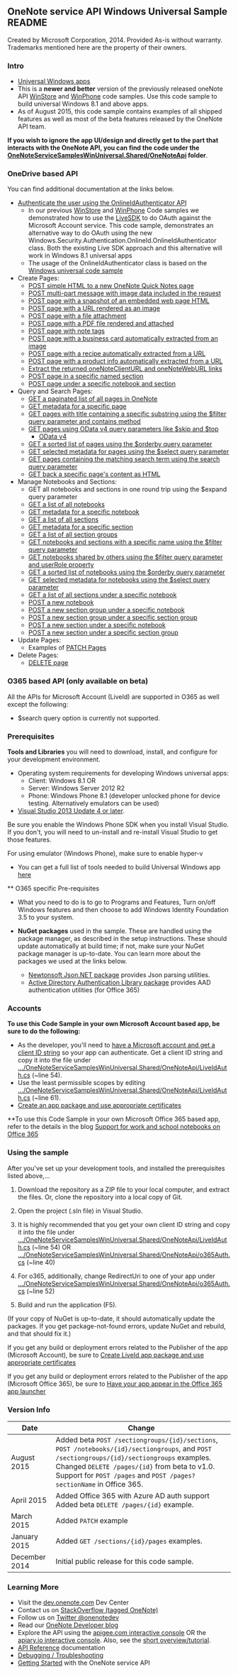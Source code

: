
## OneNote service API Windows Universal Sample README

Created by Microsoft Corporation, 2014. Provided As-is without warranty. Trademarks mentioned here are the property of their owners.

### Intro
* [Universal Windows apps](http://blogs.windows.com/buildingapps/2014/04/02/extending-platform-commonality-through-universal-windows-apps/)
* This is a **newer and better** version of the previously released oneNote API [WinStore](https://github.com/OneNoteDev/OneNoteAPISampleWinStore) and [WinPhone](https://github.com/OneNoteDev/OneNoteAPISampleWinPhone) code samples. Use this code sample to build universal Windows 8.1 and above apps.
* As of August 2015, this code sample contains examples of all shipped features as well as most of the beta features released by the OneNote API team.

**If you wish to ignore the app UI/design and directly get to the part that interacts with the OneNote API, you can find the code under the [OneNoteServiceSamplesWinUniversal.Shared/OneNoteApi](https://github.com/OneNoteDev/OneNoteAPISampleWinUniversal/tree/master/OneNoteServiceSamplesWinUniversal.Shared/OneNoteApi) folder**. 

### OneDrive based API

You can find additional documentation at the links below.

* [Authenticate the user using the OnlineIdAuthenticator API](http://msdn.microsoft.com/en-us/library/windows/apps/windows.security.authentication.onlineid.onlineidauthenticator.aspx)
    * In our previous [WinStore](https://github.com/OneNoteDev/OneNoteAPISampleWinStore) and [WinPhone](https://github.com/OneNoteDev/OneNoteAPISampleWinPhone) Code samples we demonstrated how to use the 
[LiveSDK](http://msdn.microsoft.com/EN-US/library/office/dn575435.aspx) to do OAuth against the Microsoft Account service. This code sample, demonstrates an alternative way to do OAuth using the new Windows.Security.Authentication.OnlineId.OnlineIdAuthenticator class. Both the existing Live SDK approach and this alternative will work in Windows 8.1 universal apps
    * The usage of the OnlineIdAuthenticator class is based on the [Windows universal code sample](http://code.msdn.microsoft.com/windowsapps/Windows-account-authorizati-7c95e284)
* Create Pages: 
    * [POST simple HTML to a new OneNote Quick Notes page](http://msdn.microsoft.com/EN-US/library/office/dn575428.aspx)
    * [POST multi-part message with image data included in the request](http://msdn.microsoft.com/EN-US/library/office/dn575432.aspx)
    * [POST page with a snapshot of an embedded web page HTML](http://msdn.microsoft.com/EN-US/library/office/dn575431.aspx)
    * [POST page with a URL rendered as an image](http://msdn.microsoft.com/EN-US/library/office/dn575431.aspx)
    * [POST page with a file attachment](http://msdn.microsoft.com/en-us/library/office/dn575436.aspx)
    * [POST page with a PDF file rendered and attached](http://msdn.microsoft.com/EN-US/library/office/dn655137.aspx)
    * [POST page with note tags](https://msdn.microsoft.com/EN-US/library/office/mt159148.aspx)
    * [POST page with a business card automatically extracted from an image](https://msdn.microsoft.com/EN-US/library/office/dn600338.aspx#ExtractBusinessCard)
    * [POST page with a recipe automatically extracted from a URL](https://msdn.microsoft.com/EN-US/library/office/dn600338.aspx#ExtractRecipe)
    * [POST page with a product info automatically extracted from a URL](https://msdn.microsoft.com/EN-US/library/office/dn600338.aspx#ExtractProduct)
    * [Extract the returned oneNoteClientURL and oneNoteWebURL links](http://msdn.microsoft.com/EN-US/library/office/dn575433.aspx)
    * [POST page in a specific named section](http://msdn.microsoft.com/EN-US/library/office/dn672416.aspx)
    * [POST page under a specific notebook and section](http://dev.onenote.com/docs#/reference/post-pages/v10menotessectionsidpages/post)
* Query and Search Pages:
    *  [GET a paginated list of all pages in OneNote](http://dev.onenote.com/docs#/reference/get-pages)
    *  [GET metadata for a specific page](http://dev.onenote.com/docs#/reference/get-pages/v10menotespagesid/get)
    *  [GET pages with title containing a specific substring using the $filter query parameter and contains method](http://dev.onenote.com/docs#/reference/get-pages/v10menotespagesfilterorderbyselecttopskipsearchcount/get)
    *  [GET pages using OData v4 query parameters like $skip and $top](http://dev.onenote.com/docs#/reference/get-pages/v10menotespagesfilterorderbyselecttopskipsearchcount/get)
        * [OData v4](http://docs.oasis-open.org/odata/odata/v4.0/os/part1-protocol/odata-v4.0-os-part1-protocol.html)
    *  [GET a sorted list of pages using the $orderby query parameter](http://dev.onenote.com/docs#/reference/get-pages/v10menotespagesfilterorderbyselecttopskipsearchcount/get)
    *  [GET selected metadata for pages using the $select query parameter](http://dev.onenote.com/docs#/reference/get-pages/v10menotespagesfilterorderbyselecttopskipsearchcount/get)
    *  [GET pages containing the matching search term using the search query parameter](http://dev.onenote.com/docs#/reference/get-pages/v10menotespagesfilterorderbyselecttopskipsearchcount/get)
    *  [GET back a specific page's content as HTML](http://dev.onenote.com/docs#/reference/get-pages/v10menotespagesidcontentincludeids/get)
* Manage Notebooks and Sections:
    * GET all notebooks and sections in one round trip using the $expand query parameter
    * [GET a list of all notebooks](http://dev.onenote.com/docs#/reference/get-notebooks)
    * [GET metadata for a specific notebook](http://dev.onenote.com/docs#/reference/get-notebooks/v10menotesnotebooksidselectexpand/get)
    * [GET a list of all sections](http://dev.onenote.com/docs#/reference/get-sections)
    * [GET metadata for a specific section](http://dev.onenote.com/docs#/reference/get-sections/v10menotessectionsidselectexpand/get)
    * [GET a list of all section groups](http://dev.onenote.com/docs#/reference/get-sectiongroups)
    * [GET notebooks and sections with a specific name using the $filter query parameter](http://dev.onenote.com/docs#/reference/get-notebooks/v10menotesnotebooksfilterorderbyselectexpandtopskipcount/get)
    * [GET notebooks shared by others using the $filter query parameter and userRole property](http://dev.onenote.com/docs#/reference/get-notebooks/v10menotesnotebooksfilterorderbyselectexpandtopskipcount/get)
    * [GET a sorted list of notebooks using the $orderby query parameter](http://dev.onenote.com/docs#/reference/get-notebooks/v10menotesnotebooksfilterorderbyselectexpandtopskipcount/get)
    * [GET selected metadata for notebooks using the $select query parameter](http://dev.onenote.com/docs#/reference/get-notebooks/v10menotesnotebooksfilterorderbyselectexpandtopskipcount/get)
    * [GET a list of all sections under a specific notebook](http://dev.onenote.com/docs#/reference/get-notebooks/v10menotesnotebooksfilterorderbyselectexpandtopskipcount/get)
    * [POST a new notebook](http://dev.onenote.com/docs#/reference/post-notebooks)
    * [POST a new section group under a specific notebook](http://dev.onenote.com/docs#/reference/post-sectiongroups/betamenotesnotebooksidsectiongroups/post)
    * [POST a new section group under a specific section group](http://dev.onenote.com/docs#/reference/post-sectiongroups/betamenotessectiongroupsidsectiongroups/post)
    * [POST a new section under a specific notebook](http://dev.onenote.com/docs#/reference/post-sections/v10menotesnotebooksidsections/post)
    * [POST a new section under a specific section group](http://dev.onenote.com/docs#/reference/post-sections/betamenotessectiongroupsidsections/post)
* Update Pages:  
    * Examples of [PATCH Pages](http://dev.onenote.com/docs#/reference/patch-pages)  
* Delete Pages:  
    * [DELETE page](http://dev.onenote.com/docs#/reference/delete-pages)

### O365 based API (only available on beta)
All the APIs for Microsoft Account (LiveId) are supported in O365 as well except the following:  
* $search query option is currently not supported.


### Prerequisites

**Tools and Libraries** you will need to download, install, and configure for your development environment. 
* Operating system requirements for developing Windows universal apps: 
    *   Client: Windows 8.1 OR 
    *   Server: Windows Server 2012 R2 
    *   Phone: Windows Phone 8.1 (developer unlocked phone for device testing. Alternatively emulators can be used)
* [Visual Studio 2013 Update 4 or later](http://www.visualstudio.com/en-us/downloads). 

Be sure you enable the Windows Phone SDK when you install Visual Studio. 
If you don't, you will need to un-install and re-install Visual Studio to get those features.

For using emulator (Windows Phone), make sure to enable hyper-v

* You can get a full list of tools needed to build Universal Windows app [here](http://dev.windows.com/en-us/develop/downloads)

** O365 specific Pre-requisites
* What you need to do is to go to Programs and Features, Turn on/off Windows features and then choose to add Windows Identity Foundation 3.5 to your system.

* **NuGet packages** used in the sample. These are handled using the package 
manager, as described in the setup instructions. These should update 
automatically at build time; if not, make sure your NuGet package manager 
is up-to-date. You can learn more about the packages we used at the links below.
    * [Newtonsoft Json.NET package](http://newtonsoft.com/) provides Json parsing utilities.
    * [Active Directory Authentication Library package](https://www.nuget.org/packages/Microsoft.IdentityModel.Clients.ActiveDirectory/) provides AAD authentication utilities (for Office 365)

### Accounts
**To use this Code Sample in your own Microsoft Account based app, be sure to do the following:**
* As the developer, you'll need to [have a Microsoft account and get a client ID string](http://msdn.microsoft.com/EN-US/library/office/dn575426.aspx) so your app can authenticate. Get a client ID string and copy it into the file under [.../OneNoteServiceSamplesWinUniversal.Shared/OneNoteApi/LiveIdAuth.cs](https://github.com/OneNoteDev/OneNoteAPISampleWinUniversal/blob/master/OneNoteServiceSamplesWinUniversal.Shared/OneNoteApi/LiveIdAuth.cs#L54) (~line 54).
* Use the least permissible scopes by editing [.../OneNoteServiceSamplesWinUniversal.Shared/OneNoteApi/LiveIdAuth.cs](https://github.com/OneNoteDev/OneNoteAPISampleWinUniversal/blob/master/OneNoteServiceSamplesWinUniversal.Shared/OneNoteApi/LiveIdAuth.cs#L61) (~line 61).
* [Create an app package and use appropriate certificates](http://msdn.microsoft.com/en-us/library/windows/apps/xaml/hh975357.aspx)

**To use this Code Sample in your own Microsoft Office 365 based app, refer to the details in the blog [Support for work and school notebooks on Office 365](http://blogs.msdn.com/b/onenotedev/archive/2015/04/30/support-for-work-and-school-notebooks-on-office-365-in-preview.aspx)

### Using the sample

After you've set up your development tools, and installed the prerequisites listed above,...

1. Download the repository as a ZIP file to your local computer, and extract the files. Or, clone the repository into a local copy of Git.
2. Open the project (.sln file) in Visual Studio.
3. It is highly recommended that you get your own client ID string and copy it into the file under 
	[.../OneNoteServiceSamplesWinUniversal.Shared/OneNoteApi/LiveIdAuth.cs](https://github.com/OneNoteDev/OneNoteAPISampleWinUniversal/blob/master/OneNoteServiceSamplesWinUniversal.Shared/OneNoteApi/LiveIdAuth.cs#L54) (~line 54)
	OR
	[.../OneNoteServiceSamplesWinUniversal.Shared/OneNoteApi/o365Auth.cs](https://github.com/OneNoteDev/OneNoteAPISampleWinUniversal/blob/master/OneNoteServiceSamplesWinUniversal.Shared/OneNoteApi/o365Auth.cs#L40) (~line 40)
4. For o365, additionally, change RedirectUri to one of your app under
	[.../OneNoteServiceSamplesWinUniversal.Shared/OneNoteApi/o365Auth.cs](https://github.com/OneNoteDev/OneNoteAPISampleWinUniversal/blob/master/OneNoteServiceSamplesWinUniversal.Shared/OneNoteApi/o365Auth.cs#L52) (~line 52)

5. Build and run the application (F5). 

(If your copy of NuGet is up-to-date, it should automatically update the packages. If you get package-not-found errors, update NuGet and rebuild, and that should fix it.)

If you get any build or deployment errors related to the Publisher of the app (Microsoft Account), be sure to 
[Create LiveId app package and use appropriate certificates](http://msdn.microsoft.com/en-us/library/windows/apps/xaml/hh975357.aspx)

If you get any build or deployment errors related to the Publisher of the app (Microsoft Office 365), be sure to 
[Have your app appear in the Office 365 app launcher](https://msdn.microsoft.com/en-us/office/office365/howto/connect-your-app-to-o365-app-launcher)

### Version Info

| Date | Change |
|------|------|
| August 2015 | Added beta `POST /sectiongroups/{id}/sections`, `POST /notebooks/{id}/sectiongroups`, and  `POST /sectiongroups/{id}/sectiongroups` examples.<br/>Changed `DELETE /pages/{id}` from beta to v1.0.<br/>Support for `POST /pages` and `POST /pages?sectionName` in Office 365. |
| April 2015 | Added Office 365 with Azure AD auth support<br/>Added beta `DELETE /pages/{id}` example. |
| March 2015 | Added `PATCH` example |
| January 2015 | Added `GET /sections/{id}/pages` examples. |
| December 2014 | Initial public release for this code sample. |
  
### Learning More

* Visit the [dev.onenote.com](http://dev.onenote.com) Dev Center
* Contact us on [StackOverflow (tagged OneNote)](http://go.microsoft.com/fwlink/?LinkID=390182)
* Follow us on [Twitter @onenotedev](http://www.twitter.com/onenotedev)
* Read our [OneNote Developer blog](http://go.microsoft.com/fwlink/?LinkID=390183)
* Explore the API using the [apigee.com interactive console](http://go.microsoft.com/fwlink/?LinkID=392871) OR the [apiary.io interactive console](http://dev.onenote.com/docs).
Also, see the [short overview/tutorial](http://go.microsoft.com/fwlink/?LinkID=390179). 
* [API Reference](http://msdn.microsoft.com/en-us/library/office/dn575437.aspx) documentation
* [Debugging / Troubleshooting](http://msdn.microsoft.com/EN-US/library/office/dn575430.aspx)
* [Getting Started](http://go.microsoft.com/fwlink/?LinkID=331026) with the OneNote service API

